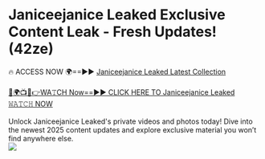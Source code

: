 # Janiceejanice Leaked Exclusive Content Leak - Fresh Updates! (42ze)

🔥 ACCESS NOW 🌍==►► <a href="https://tinyurl.com/kvy9nzfs" rel="nofollow">Janiceejanice Leaked Latest Collection</a>
<br><br>
[🔴🌍📺📱👉WA𝚃CH Now==►► CLICK HERE TO Janiceejanice Leaked 𝚆𝙰𝚃𝙲𝙷 NOW](https://tinyurl.com/kvy9nzfs)
<br><br>
Unlock Janiceejanice Leaked's private videos and photos today! Dive into the newest 2025 content updates and explore exclusive material you won’t find anywhere else.
<br>
<a href="https://tinyurl.com/kvy9nzfs" rel="nofollow" data-target="animated-image.originalLink"><img src="https://camo.githubusercontent.com/8a4f000d20f83aca3bf7ec5f350d767afa0574a8a352519fd8cfa583a6f93a33/68747470733a2f2f692e696d6775722e636f6d2f644a486b345a712e676966" data-canonical-src="https://i.imgur.com/dJHk4Zq.gif" style="max-width: 100%; display: inline-block;" data-target="animated-image.originalImage"></a>
<br>
